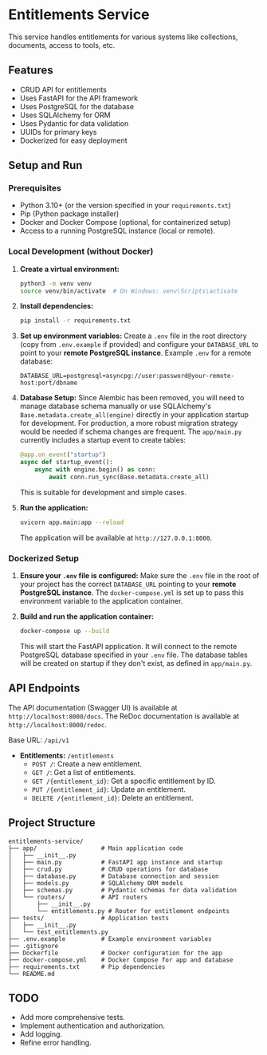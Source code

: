 # Entitlements Service

This service handles entitlements for various systems like collections, documents, access to tools, etc.

## Features

- CRUD API for entitlements
- Uses FastAPI for the API framework
- Uses PostgreSQL for the database
- Uses SQLAlchemy for ORM
- Uses Pydantic for data validation
- UUIDs for primary keys
- Dockerized for easy deployment

## Setup and Run

### Prerequisites

- Python 3.10+ (or the version specified in your `requirements.txt`)
- Pip (Python package installer)
- Docker and Docker Compose (optional, for containerized setup)
- Access to a running PostgreSQL instance (local or remote).

### Local Development (without Docker)

1.  **Create a virtual environment:**
    ```bash
    python3 -m venv venv
    source venv/bin/activate  # On Windows: venv\Scripts\activate
    ```

2.  **Install dependencies:**
    ```bash
    pip install -r requirements.txt
    ```

3.  **Set up environment variables:**
    Create a `.env` file in the root directory (copy from `.env.example` if provided) and configure your `DATABASE_URL` to point to your **remote PostgreSQL instance**.
    Example `.env` for a remote database:
    ```
    DATABASE_URL=postgresql+asyncpg://user:password@your-remote-host:port/dbname
    ```

4.  **Database Setup:**
    Since Alembic has been removed, you will need to manage database schema manually or use SQLAlchemy's `Base.metadata.create_all(engine)` directly in your application startup for development. For production, a more robust migration strategy would be needed if schema changes are frequent.
    The `app/main.py` currently includes a startup event to create tables:
    ```python
    @app.on_event("startup")
    async def startup_event():
        async with engine.begin() as conn:
            await conn.run_sync(Base.metadata.create_all)
    ```
    This is suitable for development and simple cases.

5.  **Run the application:**
    ```bash
    uvicorn app.main:app --reload
    ```
    The application will be available at `http://127.0.0.1:8000`.

### Dockerized Setup

1.  **Ensure your `.env` file is configured:**
    Make sure the `.env` file in the root of your project has the correct `DATABASE_URL` pointing to your **remote PostgreSQL instance**. The `docker-compose.yml` is set up to pass this environment variable to the application container.

2.  **Build and run the application container:**
    ```bash
    docker-compose up --build
    ```
    This will start the FastAPI application. It will connect to the remote PostgreSQL database specified in your `.env` file. The database tables will be created on startup if they don't exist, as defined in `app/main.py`.

## API Endpoints

The API documentation (Swagger UI) is available at `http://localhost:8000/docs`.
The ReDoc documentation is available at `http://localhost:8000/redoc`.

Base URL: `/api/v1`

-   **Entitlements:** `/entitlements`
    -   `POST /`: Create a new entitlement.
    -   `GET /`: Get a list of entitlements.
    -   `GET /{entitlement_id}`: Get a specific entitlement by ID.
    -   `PUT /{entitlement_id}`: Update an entitlement.
    -   `DELETE /{entitlement_id}`: Delete an entitlement.

## Project Structure

```
entitlements-service/
├── app/                  # Main application code
│   ├── __init__.py
│   ├── main.py           # FastAPI app instance and startup
│   ├── crud.py           # CRUD operations for database
│   ├── database.py       # Database connection and session
│   ├── models.py         # SQLAlchemy ORM models
│   ├── schemas.py        # Pydantic schemas for data validation
│   └── routers/          # API routers
│       ├── __init__.py
│       └── entitlements.py # Router for entitlement endpoints
├── tests/                # Application tests
│   ├── __init__.py
│   └── test_entitlements.py
├── .env.example          # Example environment variables
├── .gitignore
├── Dockerfile            # Docker configuration for the app
├── docker-compose.yml    # Docker Compose for app and database
├── requirements.txt      # Pip dependencies
└── README.md
```

## TODO
- Add more comprehensive tests.
- Implement authentication and authorization.
- Add logging.
- Refine error handling.